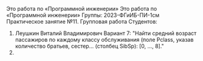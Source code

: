 Это работа по «Программной инженерии»
Это работа по «Программной инженерии»
Группы: 2023-ФГиИБ-ПИ-1см
Практическое занятие №11. Групповая работа
Студентов:
1. Леушкин Виталий Владимирович
      Вариант 7: "Найти средний возраст пассажиров по каждому классу обслуживания (поле Pclass,
      указав количество братьев, сестер... (столбец SibSp): [0, …, 8]."
2.
